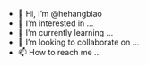 - 👋 Hi, I’m @hehangbiao
- 👀 I’m interested in ...
- 🌱 I’m currently learning ...
- 💞️ I’m looking to collaborate on ...
- 📫 How to reach me ...

<!---
hehangbiao/hehangbiao is a ✨ special ✨ repository because its `README.md` (this file) appears on your GitHub profile.
You can click the Preview link to take a look at your changes.
--->
